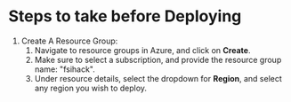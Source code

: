 # Steps to take before Deploying

1. Create A Resource Group:
    1. Navigate to resource groups in Azure, and click on **Create**.
    2. Make sure to select a subscription, and provide the resource group name: "fsihack".
    3. Under resource details, select the dropdown for **Region**, and select any region you wish to deploy.

